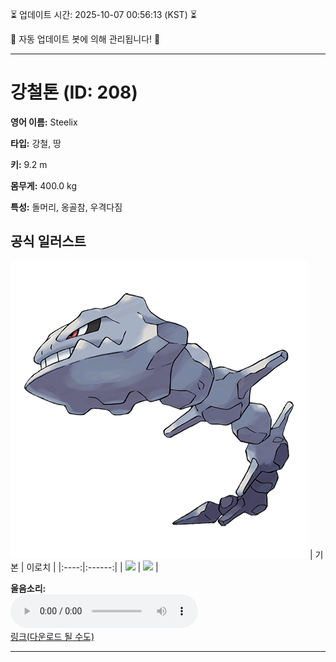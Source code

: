 
⏳ 업데이트 시간: 2025-10-07 00:56:13 (KST) ⏳

🤖 자동 업데이트 봇에 의해 관리됩니다! 🤖

---

# 강철톤 (ID: 208)
**영어 이름:** Steelix

**타입:** 강철, 땅

**키:** 9.2 m

**몸무게:** 400.0 kg

**특성:** 돌머리, 옹골참, 우격다짐

## 공식 일러스트
![](https://raw.githubusercontent.com/PokeAPI/sprites/master/sprites/pokemon/other/official-artwork/208.png)
| 기본 | 이로치 |
|:----:|:------:|
| <img src="http://play.pokemonshowdown.com/sprites/ani/steelix.gif" width="200"> | <img src="http://play.pokemonshowdown.com/sprites/ani-shiny/steelix.gif" width="200"> |

**울음소리:**<br><audio controls src="https://raw.githubusercontent.com/PokeAPI/cries/main/cries/pokemon/latest/208.ogg"></audio><br> [링크(다운로드 될 수도)](https://raw.githubusercontent.com/PokeAPI/cries/main/cries/pokemon/latest/208.ogg)


---
